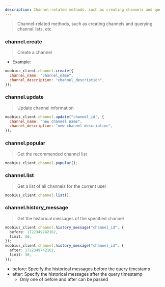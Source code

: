 ```yaml
---
description: Channel-related methods, such as creating channels and querying channel lists, etc.
---
```


> Channel-related methods, such as creating channels and querying channel lists, etc.

### channel.create

> Create a channel

- Example:

```javascript
moobius_client.channel.create({
  channel_name: "channel_name",
  channel_description: "channel_description",
});
```

### channel.update

> Update channel information

```javascript
moobius_client.channel.update("channel_id", {
  channel_name: "new channel name",
  channel_description: "new channel description",
});
```

### channel.popular

> Get the recommended channel list

```javascript
moobius_client.channel.popular();
```

### channel.list

> Get a list of all channels for the current user

```javascript
moobius_client.channel.list();
```

### channel.history_message

> Get the historical messages of the specified channel

```typescript
moobius_client.channel.history_message("channel_id", {
  before: 1722349742162,
  limit: 30,
});
moobius_client.channel.history_message("channel_id", {
  after: 1722349742162,
  limit: 30,
});
```

- before: Specify the historical messages before the query timestamp
- after: Specify the historical messages after the query timestamp
  - Only one of before and after can be passed
